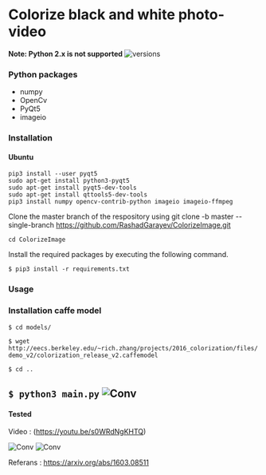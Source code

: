 # Colorize black and white photo-video
**Note: Python 2.x is not supported**
<img src="https://camo.githubusercontent.com/ba2171fe9ab58bba2f169b740c35c26bd3cb4241/68747470733a2f2f696d672e736869656c64732e696f2f707970692f707976657273696f6e732f70796261646765732e737667" alt="versions" data-canonical-src="https://img.shields.io/pypi/pyversions/pybadges.svg" style="max-width:100%;">

### Python packages
* numpy
* OpenCv
* PyQt5
* imageio

### Installation
#### Ubuntu
```
pip3 install --user pyqt5  
sudo apt-get install python3-pyqt5  
sudo apt-get install pyqt5-dev-tools
sudo apt-get install qttools5-dev-tools
pip3 install numpy opencv-contrib-python imageio imageio-ffmpeg
```






Clone the master branch of the respository using git clone -b master --single-branch https://github.com/RashadGarayev/ColorizeImage.git


```cd ColorizeImage```

Install the required packages by executing the following command.

`$ pip3 install -r requirements.txt`
### Usage

### Installation caffe model
`$ cd models/` 

`$ wget http://eecs.berkeley.edu/~rich.zhang/projects/2016_colorization/files/demo_v2/colorization_release_v2.caffemodel`

`$ cd ..`

`$ python3 main.py` 
![Conv](tmp/screen.png) 
---------------------------------------------------------------------------------------------------------------------------
#### Tested
Video : (https://youtu.be/s0WRdNgKHTQ)

![Conv](tmp/color.jpg)      ![Conv](tmp/color1.jpg)

Referans : https://arxiv.org/abs/1603.08511
